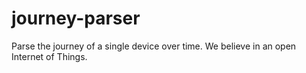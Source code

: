# journey-parser
Parse the journey of a single device over time.  We believe in an open Internet of Things.
